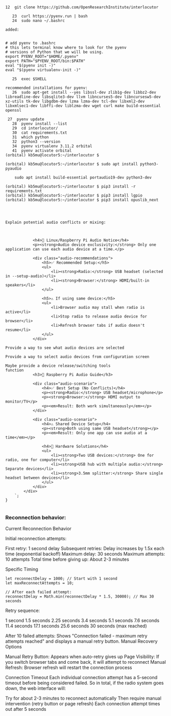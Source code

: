 ```

12  git clone https://github.com/OpenResearchInstitute/interlocutor

   23  curl https://pyenv.run | bash
   24  sudo nano ~/.bashrc

added:


# add pyenv to .bashrc
# this lets terminal know where to look for the pyenv
# versions of Python that we will be using. 
export PYENV_ROOT="$HOME/.pyenv"
export PATH="$PYENV_ROOT/bin:$PATH"
eval "$(pyenv init -)"
eval "$(pyenv virtualenv-init -)"

   25  exec $SHELL

recommended installations for pyenv: 
   26  sudo apt-get install --yes libssl-dev zlib1g-dev libbz2-dev libreadline-dev libsqlite3-dev llvm libncurses5-dev libncursesw5-dev xz-utils tk-dev libgdbm-dev lzma lzma-dev tcl-dev libxml2-dev libxmlsec1-dev libffi-dev liblzma-dev wget curl make build-essential openssl

 27  pyenv update
   28  pyenv install --list
   29  cd interlocutor/
   30  cat requirements.txt 
   31  which python
   32  python3 --version
   34  pyenv virtualenv 3.11.2 orbital
   41  pyenv activate orbital
(orbital) kb5mu@locutor5:~/interlocutor $ 

(orbital) kb5mu@locutor5:~/interlocutor $ sudo apt install python3-pyaudio

    sudo apt install build-essential portaudio19-dev python3-dev

(orbital) kb5mu@locutor5:~/interlocutor $ pip3 install -r requirements.txt
(orbital) kb5mu@locutor5:~/interlocutor $ pip3 install lgpio
(orbital) kb5mu@locutor5:~/interlocutor $ pip3 install opuslib_next




Explain potential audio conflicts or mixing:



            <h4>🐧 Linux/Raspberry Pi Audio Notice</h4>
            <p><strong>Audio device exclusivity:</strong> Only one application can use each audio device at a time.</p>
            
            <div class="audio-recommendations">
                <h5>✅ Recommended Setup:</h5>
                <ul>
                    <li><strong>Radio:</strong> USB headset (selected in --setup-audio)</li>
                    <li><strong>Browser:</strong> HDMI/built-in speakers</li>
                </ul>
                
                <h5>⚠️ If using same device:</h5>
                <ul>
                    <li>Browser audio may stall when radio is active</li>
                    <li>Stop radio to release audio device for browser</li>
                    <li>Refresh browser tabs if audio doesn't resume</li>
                </ul>
            </div>

Provide a way to see what audio devices are selected

Provide a way to select audio devices from configuration screen

Maybe provide a device release/switching tools
function 
            <h3>🥧 Raspberry Pi Audio Guide</h3>
            
            <div class="audio-scenario">
                <h4>✅ Best Setup (No Conflicts)</h4>
                <p><strong>Radio:</strong> USB headset/microphone</p>
                <p><strong>Browser:</strong> HDMI output to monitor/TV</p>
                <p><em>Result: Both work simultaneously</em></p>
            </div>
            
            <div class="audio-scenario">
                <h4>⚠️ Shared Device Setup</h4>
                <p><strong>Both using same USB headset</strong></p>
                <p><em>Result: Only one app can use audio at a time</em></p>
                
                <h4>🔧 Hardware Solutions</h4>
                <ul>
                    <li><strong>Two USB devices:</strong> One for radio, one for computer</li>
                    <li><strong>USB hub with multiple audio:</strong> Separate devices</li>
                    <li><strong>3.5mm splitter:</strong> Share single headset between devices</li>
                </ul>
            </div>
        </div>
    `;
}


```










### Reconnection behavior:
Current Reconnection Behavior

Initial reconnection attempts:

First retry: 1 second delay
Subsequent retries: Delay increases by 1.5x each time (exponential backoff)
Maximum delay: 30 seconds
Maximum attempts: 10 attempts
Total time before giving up: About 2-3 minutes

Specific Timing
```
let reconnectDelay = 1000; // Start with 1 second
let maxReconnectAttempts = 10;

// After each failed attempt:
reconnectDelay = Math.min(reconnectDelay * 1.5, 30000); // Max 30 seconds
```
Retry sequence:

1 second
1.5 seconds
2.25 seconds
3.4 seconds
5.1 seconds
7.6 seconds
11.4 seconds
17.1 seconds
25.6 seconds
30 seconds (max reached)

After 10 failed attempts: Shows "Connection failed - maximum retry attempts reached" and displays a manual retry button.
Manual Recovery Options

Manual Retry Button: Appears when auto-retry gives up
Page Visibility: If you switch browser tabs and come back, it will attempt to reconnect
Manual Refresh: Browser refresh will restart the connection process

Connection Timeout
Each individual connection attempt has a 5-second timeout before being considered failed.
So in total, if the radio system goes down, the web interface will:

Try for about 2-3 minutes to reconnect automatically
Then require manual intervention (retry button or page refresh)
Each connection attempt times out after 5 seconds


